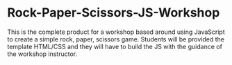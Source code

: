 # Rock-Paper-Scissors-JS-Workshop
This is the complete product for a workshop based around using JavaScript to create a simple rock, paper, scissors game. Students will be provided the template HTML/CSS and they will have to build the JS with the guidance of the workshop instructor.
